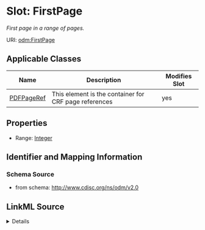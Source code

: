 # Slot: FirstPage


_First page in a range of pages._



URI: [odm:FirstPage](http://www.cdisc.org/ns/odm/v2.0/FirstPage)



<!-- no inheritance hierarchy -->




## Applicable Classes

| Name | Description | Modifies Slot |
| --- | --- | --- |
[PDFPageRef](PDFPageRef.md) | This element is the container for CRF page references |  yes  |







## Properties

* Range: [Integer](Integer.md)





## Identifier and Mapping Information







### Schema Source


* from schema: http://www.cdisc.org/ns/odm/v2.0




## LinkML Source

<details>
```yaml
name: FirstPage
description: First page in a range of pages.
from_schema: http://www.cdisc.org/ns/odm/v2.0
rank: 1000
alias: FirstPage
domain_of:
- PDFPageRef
range: integer

```
</details>